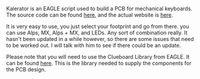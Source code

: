 Kalerator is an EAGLE script used to build a PCB for mechanical keyboards. The source code can be found [here](https://github.com/skullydazed/kalerator), and the actual website is [here](https://kalerator.clueboard.co).

It is very easy to use, you just select your footprint and go from there. you can use Alps, MX, Alps + MX, and LEDs. Any sort of combination really. It hasn't been updated in a while however, so there are some issues that need to be worked out. I will talk with him to see if there could be an update.  

Please note that you will need to use the Clueboard Library from EAGLE. It can be found [here](https://github.com/skullydazed/clueboard_eagle). This is the library needed to supply the components for the PCB design.
